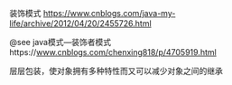 

装饰模式
https://www.cnblogs.com/java-my-life/archive/2012/04/20/2455726.html


@see java模式—装饰者模式https://www.cnblogs.com/chenxing818/p/4705919.html


层层包装，使对象拥有多种特性而又可以减少对象之间的继承
